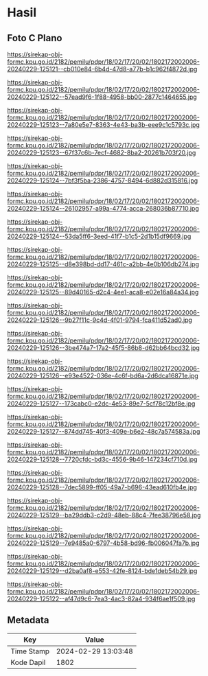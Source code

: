 # Hasil

## Foto C Plano

https://sirekap-obj-formc.kpu.go.id/2182/pemilu/pdpr/18/02/17/20/02/1802172002006-20240229-125121--cb010e84-6b4d-47d8-a77b-b1c962f4872d.jpg

https://sirekap-obj-formc.kpu.go.id/2182/pemilu/pdpr/18/02/17/20/02/1802172002006-20240229-125122--57ead9f6-1f88-4958-bb00-2877c1464655.jpg

https://sirekap-obj-formc.kpu.go.id/2182/pemilu/pdpr/18/02/17/20/02/1802172002006-20240229-125123--7a80e5e7-8363-4e43-ba3b-eee9c1c5793c.jpg

https://sirekap-obj-formc.kpu.go.id/2182/pemilu/pdpr/18/02/17/20/02/1802172002006-20240229-125123--67f37c6b-7ecf-4682-8ba2-20261b703f20.jpg

https://sirekap-obj-formc.kpu.go.id/2182/pemilu/pdpr/18/02/17/20/02/1802172002006-20240229-125124--7bf3f5ba-2386-4757-8494-6d882d315816.jpg

https://sirekap-obj-formc.kpu.go.id/2182/pemilu/pdpr/18/02/17/20/02/1802172002006-20240229-125124--26102957-a99a-4774-acca-268036b87710.jpg

https://sirekap-obj-formc.kpu.go.id/2182/pemilu/pdpr/18/02/17/20/02/1802172002006-20240229-125124--53da5ff6-3eed-41f7-b1c5-2d1b15df9669.jpg

https://sirekap-obj-formc.kpu.go.id/2182/pemilu/pdpr/18/02/17/20/02/1802172002006-20240229-125125--d8e398bd-dd17-461c-a2bb-4e0b106db274.jpg

https://sirekap-obj-formc.kpu.go.id/2182/pemilu/pdpr/18/02/17/20/02/1802172002006-20240229-125125--89d40165-d2c4-4ee1-aca8-e02e16a84a34.jpg

https://sirekap-obj-formc.kpu.go.id/2182/pemilu/pdpr/18/02/17/20/02/1802172002006-20240229-125126--9b27f11c-9c4d-4f01-9794-fca411d52ad0.jpg

https://sirekap-obj-formc.kpu.go.id/2182/pemilu/pdpr/18/02/17/20/02/1802172002006-20240229-125126--3be474a7-17a2-45f5-86b8-d62bb64bcd32.jpg

https://sirekap-obj-formc.kpu.go.id/2182/pemilu/pdpr/18/02/17/20/02/1802172002006-20240229-125126--e93e4522-036e-4c6f-bd6a-2d6dca16871e.jpg

https://sirekap-obj-formc.kpu.go.id/2182/pemilu/pdpr/18/02/17/20/02/1802172002006-20240229-125127--173cabc0-e2dc-4e53-89e7-5cf78c12bf8e.jpg

https://sirekap-obj-formc.kpu.go.id/2182/pemilu/pdpr/18/02/17/20/02/1802172002006-20240229-125127--874dd745-40f3-409e-b6e2-48c7a574583a.jpg

https://sirekap-obj-formc.kpu.go.id/2182/pemilu/pdpr/18/02/17/20/02/1802172002006-20240229-125128--7720cfdc-bd3c-4556-9b46-147234cf710d.jpg

https://sirekap-obj-formc.kpu.go.id/2182/pemilu/pdpr/18/02/17/20/02/1802172002006-20240229-125128--7dec5899-ff05-49a7-b696-43ead610fb4e.jpg

https://sirekap-obj-formc.kpu.go.id/2182/pemilu/pdpr/18/02/17/20/02/1802172002006-20240229-125129--ba29ddb3-c2d9-48eb-88c4-7fee38796e58.jpg

https://sirekap-obj-formc.kpu.go.id/2182/pemilu/pdpr/18/02/17/20/02/1802172002006-20240229-125129--7e9485a0-6797-4b58-bd96-fb006047fa7b.jpg

https://sirekap-obj-formc.kpu.go.id/2182/pemilu/pdpr/18/02/17/20/02/1802172002006-20240229-125129--d2ba0af8-e553-42fe-8124-bde1deb54b29.jpg

https://sirekap-obj-formc.kpu.go.id/2182/pemilu/pdpr/18/02/17/20/02/1802172002006-20240229-125122--af47d9c6-7ea3-4ac3-82a4-934f6ae1f509.jpg


## Metadata

| Key        | Value               |
| ---------- | ------------------- |
| Time Stamp | 2024-02-29 13:03:48 |
| Kode Dapil | 1802                |



